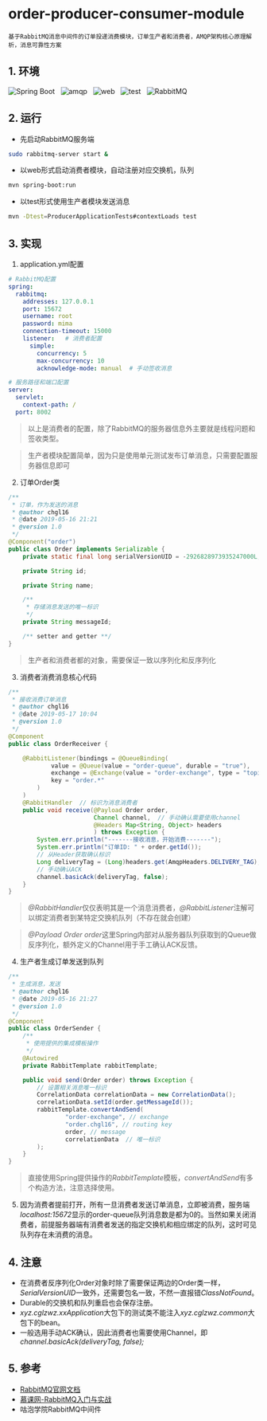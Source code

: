 # order-producer-consumer-module
    基于RabbitMQ消息中间件的订单投递消费模块，订单生产者和消费者，AMQP架构核心原理解析，消息可靠性方案
## 1. 环境
![Spring Boot](https://img.shields.io/badge/SpringBoot-2.1.5-green.svg)&nbsp;&nbsp;
![amqp](https://img.shields.io/badge/AMQP-starter-blue.svg)&nbsp;&nbsp;
![web](https://img.shields.io/badge/Web-starter-red.svg)&nbsp;&nbsp;
![test](https://img.shields.io/badge/Test-starter-yellow.svg)&nbsp;&nbsp;
![RabbitMQ](https://img.shields.io/badge/RabbitMQ-3.6.10-orange.svg)

## 2. 运行
* 先启动RabbitMQ服务端
```bash
sudo rabbitmq-server start &
```
* 以web形式启动消费者模块，自动注册对应交换机，队列
```bash
mvn spring-boot:run
```
* 以test形式使用生产者模块发送消息
```bash
mvn -Dtest=ProducerApplicationTests#contextLoads test 
```

## 3. 实现
1. application.yml配置
```yml
# RabbitMQ配置
spring:
  rabbitmq:
    addresses: 127.0.0.1
    port: 15672
    username: root
    password: mima
    connection-timeout: 15000
    listener:   # 消费者配置
      simple:
        concurrency: 5
        max-concurrency: 10
        acknowledge-mode: manual  # 手动签收消息

# 服务路径和端口配置
server:
  servlet:
    context-path: /
  port: 8002
```
> 以上是消费者的配置，除了RabbitMQ的服务器信息外主要就是线程问题和签收类型。
  
>生产者模块配置简单，因为只是使用单元测试发布订单消息，只需要配置服务器信息即可

2. 订单Order类
```java
/**
 * 订单，作为发送的消息
 * @author chgl16
 * @date 2019-05-16 21:21
 * @version 1.0
 */
@Component("order")
public class Order implements Serializable {
    private static final long serialVersionUID = -2926828973935247000L;

    private String id;

    private String name;

    /**
     * 存储消息发送的唯一标识
     */
    private String messageId;

    /** setter and getter **/
}
```
>生产者和消费者都的对象，需要保证一致以序列化和反序列化
3. 消费者消费消息核心代码
```java
/**
 * 接收消费订单消息
 * @author chgl16
 * @date 2019-05-17 10:04
 * @version 1.0
 */
@Component
public class OrderReceiver {

    @RabbitListener(bindings = @QueueBinding(
            value = @Queue(value = "order-queue", durable = "true"),
            exchange = @Exchange(value = "order-exchange", type = "topic"),
            key = "order.*"
        )
    )
    @RabbitHandler  // 标识为消息消费者
    public void receive(@Payload Order order,
                        Channel channel,  // 手动确认需要使用channel
                        @Headers Map<String, Object> headers
                        ) throws Exception {
        System.err.println("-------接收消息，开始消费-------");
        System.err.println("订单ID: " + order.getId());
        // 从Header获取确认标识
        Long deliveryTag = (Long)headers.get(AmqpHeaders.DELIVERY_TAG);
        // 手动确认ACK
        channel.basicAck(deliveryTag, false);
    }
}
```
> *@RabbitHandler*仅仅表明其是一个消息消费者，*@RabbitListener*注解可以绑定消费者到某特定交换机队列（不存在就会创建）  

> *@Payload Order order*这里Spring内部对从服务器队列获取到的Queue做反序列化，额外定义的Channel用于手工确认ACK反馈。

4. 生产者生成订单发送到队列
```java
/**
 * 生成消息，发送
 * @author chgl16
 * @date 2019-05-16 21:27
 * @version 1.0
 */
@Component
public class OrderSender {
    /**
     * 使用提供的集成模板操作
     */
    @Autowired
    private RabbitTemplate rabbitTemplate;

    public void send(Order order) throws Exception {
        // 设置相关消息唯一标识
        CorrelationData correlationData = new CorrelationData();
        correlationData.setId(order.getMessageId());
        rabbitTemplate.convertAndSend(
                "order-exchange", // exchange
                "order.chgl16", // routing key
                order, // message
                correlationData  // 唯一标识
        );
    }
}
```
> 直接使用Spring提供操作的*RabbitTemplate*模板，*convertAndSend*有多个构造方法，注意选择使用。

5. 因为消费者提前打开，所有一旦消费者发送订单消息，立即被消费，服务端*localhost:15672*显示的order-queue队列消息数是都为0的。当然如果关闭消费者，前提服务器端有消费者发送的指定交换机和相应绑定的队列，这时可见队列存在未消费的消息。

## 4. 注意
* 在消费者反序列化Order对象时除了需要保证两边的Order类一样，*SerialVersionUID*一致外，还需要包名一致，不然一直报错*ClassNotFound*。
* Durable的交换机和队列重启也会保存注册。
* *xyz.cglzwz.xxApplication*大包下的测试类不能注入*xyz.cglzwz.common*大包下的bean。
* 一般选用手动ACK确认，因此消费者也需要使用Channel，即*channel.basicAck(deliveryTag, false);*


## 5. 参考
* [RabbitMQ官网文档](https://www.rabbitmq.com/documentation.html)
* [慕课网-RabbitMQ入门与实战](https://www.imooc.com/learn/1042)
* 咕泡学院RabbitMQ中间件
